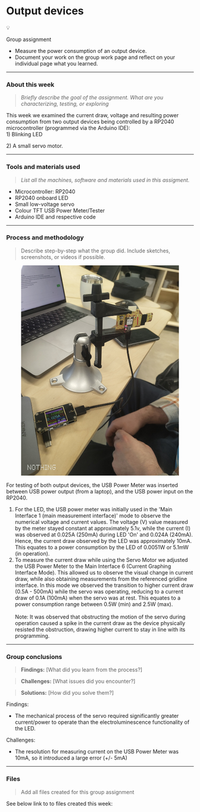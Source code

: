 # Output devices

💡

Group assignment

* Measure the power consumption of an output device.
* Document your work on the group work page and reflect on your individual page what you learned.

***

### About this week <a href="#id-19caf66e-e64e-80e6-8079-d6abb0a6cf85" id="id-19caf66e-e64e-80e6-8079-d6abb0a6cf85"></a>

> _Briefly describe the goal of the assignment. What are you characterizing, testing, or exploring_

This week we examined the current draw, voltage and resulting power consumption from two output devices being controlled by a RP2040 microcontroller (programmed via the Arduino IDE):\
1\) Blinking LED

2\) A small servo motor.&#x20;

***

### Tools and materials used <a href="#id-19caf66e-e64e-8098-8169-f3585304edd9" id="id-19caf66e-e64e-8098-8169-f3585304edd9"></a>

> _List all the machines, software and materials used in this assigment._

* Microcontroller: RP2040
* RP2040 onboard LED
* Small low-voltage servo
* Colour TFT USB Power Meter/Tester
* Arduino IDE and respective code

***

### Process and methodology <a href="#id-19caf66e-e64e-8096-a336-df9c8c1767a2" id="id-19caf66e-e64e-8096-a336-df9c8c1767a2"></a>

> Describe step-by-step what the group did. Include sketches, screenshots, or videos if possible.

<figure><img src=".gitbook/assets/IMG_20250326_165220416.jpg" alt=""><figcaption></figcaption></figure>



For testing of both output devices, the USB Power Meter was inserted between USB power output (from a laptop), and the USB power input on the RP2040.

1. For the LED, the USB power meter was initially used in the 'Main Interface 1 (main measurement interface)' mode to observe the numerical voltage and current values. The voltage (V) value measured by the meter stayed constant at approximately 5.1v, while the current  (I) was observed at 0.025A (250mA) during LED 'On' and 0.024A (240mA). Hence, the current draw observed by the LED was approximately 10mA. This equates to a power consumption by the LED of 0.0051W or 5.1mW (in operation).
2. To measure the current draw while using the Servo Motor we adjusted the USB Power Meter to the Main Interface 6 (Current Graphing Interface Mode). This allowed us to observe the visual change in current draw, while also obtaining measurements from the referenced gridline interface. In this mode we observed the transition to higher current draw (0.5A - 500mA) while the servo was operating, reducing to a current draw of 0.1A (100mA) when the servo was at rest. This equates to a power consumption range between 0.5W (min) and 2.5W (max).\
   \
   Note: It was observed that obstructing the motion of the servo during operation caused a spike in the current draw as the device physically resisted the obstruction, drawing higher current to stay  in line with its programming.&#x20;

***

### Group conclusions <a href="#id-19caf66e-e64e-8037-8b36-ce1afcbcb1df" id="id-19caf66e-e64e-8037-8b36-ce1afcbcb1df"></a>

> **Findings:** \[What did you learn from the process?]

> **Challenges:** \[What issues did you encounter?]

> **Solutions:** \[How did you solve them?]

Findings:&#x20;

* The mechanical process of the servo required significantly greater current/power to operate than the electroluminescence functionality of the LED.

Challenges:

* The resolution for measuring current on the USB Power Meter was 10mA, so it introduced a large error (+/- 5mA)

***

### Files <a href="#id-19caf66e-e64e-8025-a8b4-e8d8034b7736" id="id-19caf66e-e64e-8025-a8b4-e8d8034b7736"></a>

> Add all files created for this group assignment

See below link to to files created this week:

